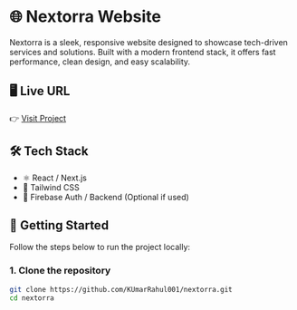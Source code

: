 # 🌐 Nextorra Website

Nextorra is a sleek, responsive website designed to showcase tech-driven services and solutions. Built with a modern frontend stack, it offers fast performance, clean design, and easy scalability.

## 🖥️ Live URL

👉 [Visit Project](https://nextorra.netlify.app) 
## 🛠️ Tech Stack

- ⚛️ React / Next.js
- 🎨 Tailwind CSS
- 🔐 Firebase Auth / Backend (Optional if used)

## 📁 Getting Started

Follow the steps below to run the project locally:

### 1. Clone the repository

```bash
git clone https://github.com/KUmarRahul001/nextorra.git
cd nextorra
